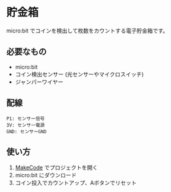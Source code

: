 # 貯金箱

micro:bit でコインを検出して枚数をカウントする電子貯金箱です。

## 必要なもの

- micro:bit
- コイン検出センサー (光センサーやマイクロスイッチ)
- ジャンパーワイヤー

## 配線

```
P1: センサー信号
3V: センサー電源
GND: センサーGND
```

## 使い方

1. [MakeCode](https://makecode.microbit.org/) でプロジェクトを開く
2. micro:bit にダウンロード
3. コイン投入でカウントアップ、Aボタンでリセット
